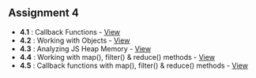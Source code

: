 ## Assignment 4
  - **4.1** : Callback Functions - [View](https://github.com/YashodhanDevdhar/bits-training/blob/272df3d73086db8d6afc768e5b6b95e980a4b831/06-02-2025/1.js)
  - **4.2** : Working with Objects - [View](https://github.com/YashodhanDevdhar/bits-training/blob/272df3d73086db8d6afc768e5b6b95e980a4b831/06-02-2025/2.js)
  - **4.3** : Analyzing JS Heap Memory - [View](3_MemoryLeak)
  - **4.4** : Working with map(), filter() & reduce() methods - [View](https://github.com/YashodhanDevdhar/bits-training/blob/272df3d73086db8d6afc768e5b6b95e980a4b831/06-02-2025/4.js)
  - **4.5** : Callback functions with map(), filter() & reduce() methods - [View](5.js)
